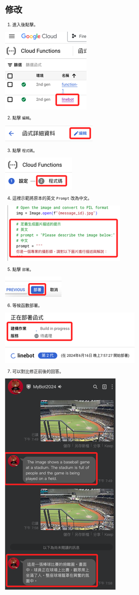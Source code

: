# 修改

1. 進入後點擊。

![](images/img_38.png)

2. 點擊 `編輯`。

![](images/img_39.png)

3. 點擊 `程式碼`。

![](images/img_40.png)

4. 這裡示範將原本的英文 `Prompt` 改為中文。

![](images/img_41.png)

5. 點擊 `部署`。

![](images/img_42.png)

6. 等候函數部署。

![](images/img_43.png)

7. 可以對比修正前後的回答。

![](images/img_44.png)